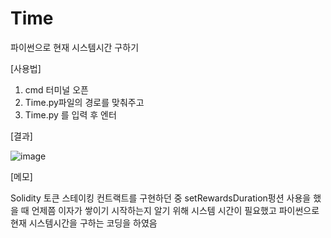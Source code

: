 # Time
파이썬으로 현재 시스템시간 구하기

[사용법]
1. cmd 터미널 오픈
2. Time.py파일의 경로를 맞춰주고
3. Time.py 를 입력 후 엔터

[결과]

![image](https://user-images.githubusercontent.com/63417540/201846369-abbc7874-1802-461c-8bdb-815ef796dca0.png)

[메모]

Solidity 토큰 스테이킹 컨트랙트를 구현하던 중 setRewardsDuration펑션 사용을 했을 때 언제쯤 이자가 쌓이기 시작하는지 알기 위해 시스템 시간이 필요했고 파이썬으로 현재 시스템시간을 구하는 코딩을 하였음
